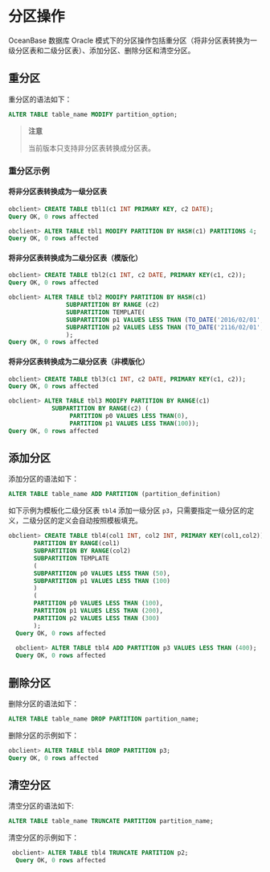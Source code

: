 # 分区操作

OceanBase 数据库 Oracle 模式下的分区操作包括重分区（将非分区表转换为一级分区表和二级分区表）、添加分区、删除分区和清空分区。

## 重分区

重分区的语法如下：
```sql
ALTER TABLE table_name MODIFY partition_option;
```
>**注意**
>
>当前版本只支持非分区表转换成分区表。

### 重分区示例

#### 将非分区表转换成为一级分区表
```sql
obclient> CREATE TABLE tbl1(c1 INT PRIMARY KEY, c2 DATE);
Query OK, 0 rows affected

obclient> ALTER TABLE tbl1 MODIFY PARTITION BY HASH(c1) PARTITIONS 4;
Query OK, 0 rows affected
```

#### 将非分区表转换成为二级分区表（模版化）
```sql
obclient> CREATE TABLE tbl2(c1 INT, c2 DATE, PRIMARY KEY(c1, c2));
Query OK, 0 rows affected

obclient> ALTER TABLE tbl2 MODIFY PARTITION BY HASH(c1)                
                SUBPARTITION BY RANGE (c2)
                SUBPARTITION TEMPLATE(
                SUBPARTITION p1 VALUES LESS THAN (TO_DATE('2016/02/01','YYYY/MM/DD')),
                SUBPARTITION p2 VALUES LESS THAN (TO_DATE('2116/02/01','YYYY/MM/DD'))
                );
Query OK, 0 rows affected
```

####  将非分区表转换成为二级分区表（非模版化）
```sql
obclient> CREATE TABLE tbl3(c1 INT, c2 DATE, PRIMARY KEY(c1, c2));
Query OK, 0 rows affected

obclient> ALTER TABLE tbl3 MODIFY PARTITION BY RANGE(c1) 
            SUBPARTITION BY RANGE(c2) ( 
                 PARTITION p0 VALUES LESS THAN(0), 
                 PARTITION p1 VALUES LESS THAN(100));
Query OK, 0 rows affected
```
## 添加分区

添加分区的语法如下：
```sql
ALTER TABLE table_name ADD PARTITION (partition_definition)
```

如下示例为模板化二级分区表  `tbl4` 添加一级分区 `p3`，只需要指定一级分区的定义，二级分区的定义会自动按照模板填充。
```sql
obclient> CREATE TABLE tbl4(col1 INT, col2 INT, PRIMARY KEY(col1,col2))
       PARTITION BY RANGE(col1)
       SUBPARTITION BY RANGE(col2)
       SUBPARTITION TEMPLATE
       (
       SUBPARTITION p0 VALUES LESS THAN (50),
       SUBPARTITION p1 VALUES LESS THAN (100)
       )
       (
       PARTITION p0 VALUES LESS THAN (100),
       PARTITION p1 VALUES LESS THAN (200),
       PARTITION p2 VALUES LESS THAN (300)
       );
  Query OK, 0 rows affected
  
  obclient> ALTER TABLE tbl4 ADD PARTITION p3 VALUES LESS THAN (400);
  Query OK, 0 rows affected
```

## 删除分区

删除分区的语法如下：
```sql
ALTER TABLE table_name DROP PARTITION partition_name;
```

删除分区的示例如下：
```sql
obclient> ALTER TABLE tbl4 DROP PARTITION p3;
Query OK, 0 rows affected
```

## 清空分区

清空分区的语法如下:
```sql
ALTER TABLE table_name TRUNCATE PARTITION partition_name;
```

清空分区的示例如下：
```sql
 obclient> ALTER TABLE tbl4 TRUNCATE PARTITION p2;
  Query OK, 0 rows affected 
```
